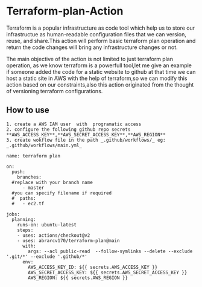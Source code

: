 # Terraform-plan-Action 

 Terraform is a popular infrastructure as code tool which help us to store our infrastructue as human-readable configuration files that we can version,     reuse, and share.This action  will perform basic terraform plan operation and  return  the code changes will bring any infrastructure changes or not.

The main objective of the action is not limited to just terraform plan operation, as we know terraform is a powerfull tool,let me give an example if someone  added the code for a static website to github at that time we can host a static site in AWS with the  help of terraform,so we can modify 
this action based on our constraints,also this action  originated from the thought of  versioning terraform configurations.


## How to use
```
1. create a AWS IAM user  with  programatic access 
2. configure the following github repo secrets **AWS_ACCESS_KEY**,**AWS_SECRET_ACCESS_KEY**,**AWS_REGION**
3. create wokflow file in the path _.github/workflows/_ eg: _.github/workflows/main.yml_
```
```
name: terraform plan

on:
  push:
    branches:
  #replace with your branch name  
      - master
  #you can specify filename if required 
  #  paths:
  #   - ec2.tf

jobs:
  planning:
    runs-on: ubuntu-latest
    steps:
    - uses: actions/checkout@v2
    - uses: abrarcv170/terraform-plan@main
      with:
        args: --acl public-read  --follow-symlinks --delete --exclude '.git/*' --exclude '.github/*'
      env:
        AWS_ACCESS_KEY_ID: ${{ secrets.AWS_ACCESS_KEY }}
        AWS_SECRET_ACCESS_KEY: ${{ secrets.AWS_SECRET_ACCESS_KEY }}
        AWS_REGION: ${{ secrets.AWS_REGION }}
```
